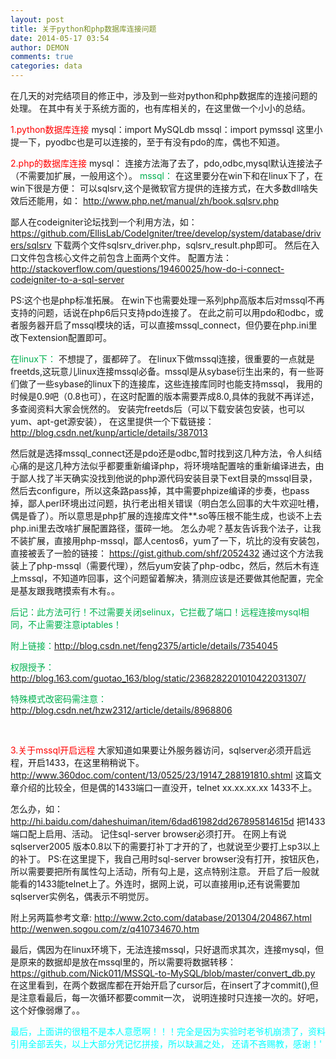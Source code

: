 ```yaml
---
layout: post
title: 关于python和php数据库连接问题
date: 2014-05-17 03:54
author: DEMON
comments: true
categories: data
---
```

在几天的对完结项目的修正中，涉及到一些对python和php数据库的连接问题的处理。
在其中有关于系统方面的，也有库相关的，在这里做一个小小的总结。

<span style="color: #ff0000;">1.python数据库连接</span>
mysql：import MySQLdb
mssql：import pymssql
这里小提一下，pyodbc也是可以连接的，至于有没有pdo的库，偶也不知道。

<span style="color: #ff0000;">2.php的数据库连接</span>
mysql：
连接方法海了去了，pdo,odbc,mysql默认连接法子（不需要加扩展，一般用这个）。
<span style="color: #00B050;">mssql：</span>
在这里要分在win下和在linux下了，在win下很是方便：
可以sqlsrv,这个是微软官方提供的连接方式，在大多数dll啥失效后还能用，如：
http://www.php.net/manual/zh/book.sqlsrv.php

鄙人在codeigniter论坛找到一个利用方法，如：
https://github.com/EllisLab/CodeIgniter/tree/develop/system/database/drivers/sqlsrv
下载两个文件sqlsrv_driver.php，sqlsrv_result.php即可。
然后在入口文件包含核心文件之前包含上面两个文件。
配置方法：
http://stackoverflow.com/questions/19460025/how-do-i-connect-codeigniter-to-a-sql-server

PS:这个也是php标准拓展。
在win下也需要处理一系列php高版本后对mssql不再支持的问题，话说在php6后只支持pdo连接了。
在此之前可以用pdo和odbc，或者服务器开启了mssql模块的话，可以直接mssql_connect，但仍要在php.ini里改下extension配置即可。

<span style="color: #00B050;">在linux下：</span>
不想提了，蛋都碎了。
在linux下做mssql连接，很重要的一点就是freetds,这玩意儿linux连接mssql必备。mssql是从sybase衍生出来的，有一些哥们做了一些sybase的linux下的连接库，这些连接库同时也能支持mssql，
我用的时候是0.9吧（0.8也可），在这时配置的版本需要弄成8.0,具体的我就不再详述，多查阅资料大家会恍然的。
安装完freetds后（可以下载安装包安装，也可以yum、apt-get源安装），
在这里提供一个下载链接：http://blog.csdn.net/kunp/article/details/387013

然后就是选择mssql_connect还是pdo还是odbc,暂时找到这几种方法，令人纠结心痛的是这几种方法似乎都要重新编译php，将环境啥配置啥的重新编译进去，由于鄙人找了半天确实没找到他说的php源代码安装目录下ext目录的mssql目录，然后去configure，所以这条路pass掉，其中需要phpize编译的步奏，也pass掉，鄙人perl环境出过问题，执行老出相关错误（明白怎么回事的大牛欢迎吐槽，偶是昏了）。所以意思是php扩展的连接库文件**.so等压根不能生成，也谈不上去php.ini里去改啥扩展配置路径，蛋碎一地。
怎么办呢？基友告诉我个法子，让我不装扩展，直接用php-mssql，鄙人centos6，yum了一下，坑比的没有安装包，直接被丢了一脸的链接：
https://gist.github.com/shf/2052432
通过这个方法我装上了php-mssql（需要代理），然后yum安装了php-odbc，然后，然后木有连上mssql，不知道咋回事，这个问题留着解决，猜测应该是还要做其他配置，完全是基友跟我瞎摸索有木有。。

<span style="color: #00B050;">后记：此方法可行！不过需要关闭selinux，它拦截了端口！远程连接mysql相同，不止需要注意iptables！</span>

<span style="color: #00B050;">附上链接：http://blog.csdn.net/feng2375/article/details/7354045</span>

<span style="color: #00B050;">权限授予：http://blog.163.com/guotao_163/blog/static/2368282201010422031307/</span>

<span style="color: #00B050;">特殊模式改密码需注意：http://blog.csdn.net/hzw2312/article/details/8968806</span>

&nbsp;

<span style="color: #ff0000;">3.关于mssql开启远程</span>
大家知道如果要让外服务器访问，sqlserver必须开启远程，开启1433，在这里稍稍说下。
http://www.360doc.com/content/13/0525/23/19147_288191810.shtml
这篇文章介绍的比较全，但是偶的1433端口一直没开，telnet xx.xx.xx.xx 1433不上。

怎么办，如：
http://hi.baidu.com/daheshuiman/item/6dad61982dd267895814615d
把1433端口配上启用、活动。
记住sql-server browser必须打开。
在网上有说sqlserver2005 版本0.8以下的需要打补丁才开的了，也就说至少要打上sp3以上的补丁。
PS:在这里提下，我自己用时sql-server browser没有打开，按钮灰色，所以需要要把所有属性勾上活动，所有勾上是，这点特别注意。
开启了后一般就能看的1433能telnet上了。外连时，据网上说，可以直接用ip,还有说需要加sqlserver实例名，偶表示不明觉厉。

附上另两篇参考文章:
http://www.2cto.com/database/201304/204867.html
http://wenwen.sogou.com/z/q410734670.htm

最后，偶因为在linux环境下，无法连接mssql，只好退而求其次，连接mysql，但是原来的数据却是放在mssql里的，所以需要将数据转移：
https://github.com/Nick011/MSSQL-to-MySQL/blob/master/convert_db.py
在这里看到，在两个数据库都在开始开启了cursor后，在insert了才commit(),但是注意看最后，每一次循环都要commit一次，
说明连接时只连接一次的。好吧，这个好像弱爆了。。

<span style="color: #00ffff;">最后，上面讲的很粗不是本人意愿啊！！！完全是因为实验时老爷机崩溃了，资料引用全部丢失，以上大部分凭记忆拼接，所以缺漏之处，</span>
<span style="color: #00ffff;"> 还请不吝赐教，感谢！'</span>

&nbsp;
